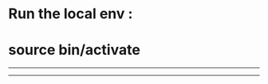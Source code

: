 # Run the local env :
# source bin/activate
--------------------------
--------------------------
#
#
#
#
